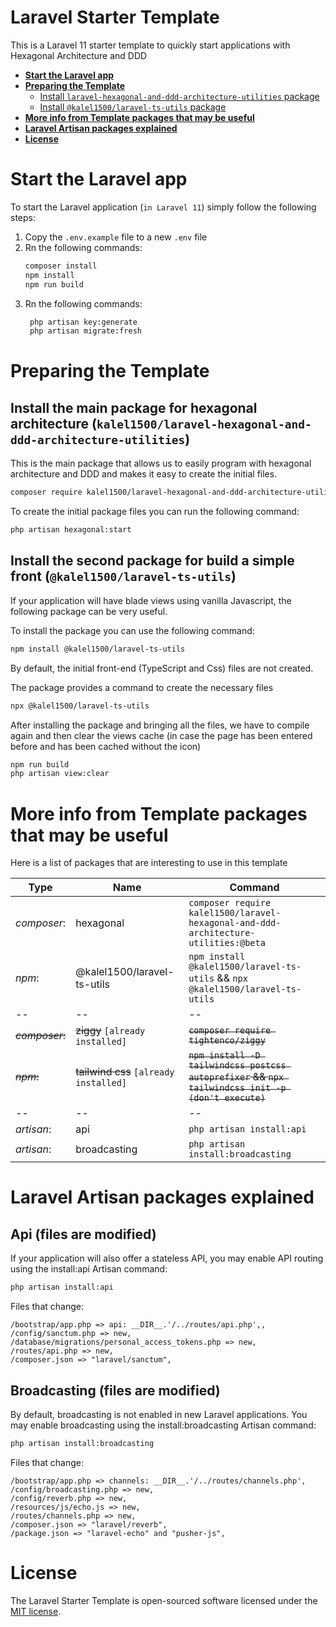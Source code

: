 # Laravel Starter Template

This is a Laravel 11 starter template to quickly start applications with Hexagonal Architecture and DDD

- [**Start the Laravel app**](#start-the-Laravel-app)
- [**Preparing the Template**](#preparing-the-template)
    - [Install `laravel-hexagonal-and-ddd-architecture-utilities` package](#install-the-main-package-for-hexagonal-architecture-kalel1500laravel-hexagonal-and-ddd-architecture-utilities)
    - [Install `@kalel1500/laravel-ts-utils` package](#install-the-second-package-for-build-a-simple-front-kalel1500laravel-ts-utils)
- [**More info from Template packages that may be useful**](#more-info-from-template-packages-that-may-be-useful)
- [**Laravel Artisan packages explained**](#laravel-artisan-packages-explained)
- [**License**](#license)

# Start the Laravel app

To start the Laravel application (`in Laravel 11`) simply follow the following steps:

1. Copy the `.env.example` file to a new `.env` file
2. Rn the following commands:
   ```bash
   composer install
   npm install
   npm run build
   ```
3. Rn the following commands:
   ```bash
    php artisan key:generate
    php artisan migrate:fresh
   ```

# Preparing the Template

## Install the main package for hexagonal architecture (`kalel1500/laravel-hexagonal-and-ddd-architecture-utilities`)

This is the main package that allows us to easily program with hexagonal architecture and DDD and makes it easy to create the initial files.

```bash
composer require kalel1500/laravel-hexagonal-and-ddd-architecture-utilities:@beta
```

To create the initial package files you can run the following command:

```bash
php artisan hexagonal:start
```

## Install the second package for build a simple front (`@kalel1500/laravel-ts-utils`)

If your application will have blade views using vanilla Javascript, the following package can be very useful.

To install the package you can use the following command:
```bash
npm install @kalel1500/laravel-ts-utils
```

By default, the initial front-end (TypeScript and Css) files are not created.

The package provides a command to create the necessary files

```bash
npx @kalel1500/laravel-ts-utils
```

After installing the package and bringing all the files, we have to compile again and then clear the views cache (in case the page has been entered before and has been cached without the icon)

```bash
npm run build
php artisan view:clear
```

# More info from Template packages that may be useful

Here is a list of packages that are interesting to use in this template

| Type            | Name                                   | Command                                                                                            |
|-----------------|----------------------------------------|----------------------------------------------------------------------------------------------------|
| *composer*:     | hexagonal                              | `composer require kalel1500/laravel-hexagonal-and-ddd-architecture-utilities:@beta`                |
| *npm*:          | @kalel1500/laravel-ts-utils            | `npm install @kalel1500/laravel-ts-utils` && `npx @kalel1500/laravel-ts-utils`                     |
| --              | --                                     | --                                                                                                 |
| ~~*composer*:~~ | ~~ziggy~~ `[already installed]`        | ~~`composer require tightenco/ziggy`~~                                                             |
| ~~*npm*:~~      | ~~tailwind css~~ `[already installed]` | ~~`npm install -D tailwindcss postcss autoprefixer` && `npx tailwindcss init -p (don't execute)`~~ |
| --              | --                                     | --                                                                                                 |
| *artisan*:      | api                                    | `php artisan install:api`                                                                          |
| *artisan*:      | broadcasting                           | `php artisan install:broadcasting`                                                                 |


# Laravel Artisan packages explained

## Api (files are modified)

If your application will also offer a stateless API, you may enable API routing using the install:api Artisan command:
```bash
php artisan install:api
```

Files that change:
```
/bootstrap/app.php => api: __DIR__.'/../routes/api.php',,
/config/sanctum.php => new,
/database/migrations/personal_access_tokens.php => new,
/routes/api.php => new,
/composer.json => "laravel/sanctum",
```

## Broadcasting (files are modified)

By default, broadcasting is not enabled in new Laravel applications. You may enable broadcasting using the install:broadcasting Artisan command:
```bash
php artisan install:broadcasting
```

Files that change:
```
/bootstrap/app.php => channels: __DIR__.'/../routes/channels.php',
/config/broadcasting.php => new,
/config/reverb.php => new,
/resources/js/echo.js => new,
/routes/channels.php => new,
/composer.json => "laravel/reverb",
/package.json => "laravel-echo" and "pusher-js",
```

# License

The Laravel Starter Template is open-sourced software licensed under the [MIT license](https://opensource.org/licenses/MIT).
